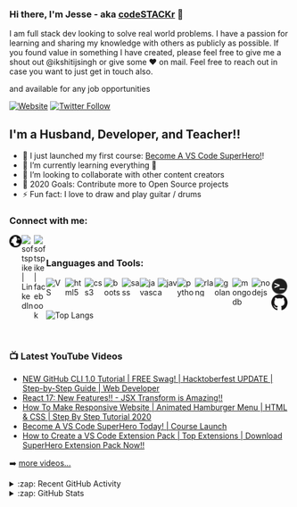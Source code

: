 ### Hi there, I'm Jesse - aka [codeSTACKr][website] 👋

I am full stack dev looking to solve real world problems. I have a passion for learning and sharing my knowledge with others as publicly as possible. If you found value in something I have created, please feel free to give me a shout out @ikshitijsingh or give some ♥ on mail. Feel free to reach out in case you want to just get in touch also. 

and available for any job opportunities

[![Website](https://img.shields.io/website?label=codeSTACKr.com&style=for-the-badge&url=https%3A%2F%2Fcodestackr.com)](https://codestackr.com)
[![Twitter Follow](https://img.shields.io/twitter/follow/codeSTACKr?color=1DA1F2&logo=twitter&style=for-the-badge)](https://twitter.com/intent/follow?original_referer=https%3A%2F%2Fgithub.com%2FcodeSTACKr&screen_name=codeSTACKr)

## I'm a Husband, Developer, and Teacher!!

- 🔭 I just launched my first course: [Become A VS Code SuperHero!][course]!
- 🌱 I’m currently learning everything 🤣
- 👯 I’m looking to collaborate with other content creators
- 🥅 2020 Goals: Contribute more to Open Source projects
- ⚡ Fun fact: I love to draw and play guitar / drums

### Connect with me:

[<img align="left" alt="codeSTACKr.com" width="22px" src="https://raw.githubusercontent.com/iconic/open-iconic/master/svg/globe.svg" />][website]
[<img align="left" alt="softspike | LinkedIn" width="22px" src="https://cdn.jsdelivr.net/npm/simple-icons@v3/icons/linkedin.svg" />][linkedin]
<img align="left" alt="softspike | facebook" width="22px" src="https://cdn.jsdelivr.net/npm/simple-icons@v3/icons/facebook.svg" />
<br />

### Languages and Tools:

<img align="left" alt="VS" src="https://cdn.worldvectorlogo.com/logos/visual-studio-code-1.svg" width="34px"/>
<img align="left" alt="html5" src="https://devicons.github.io/devicon/devicon.git/icons/html5/html5-original-wordmark.svg" width="35"/>
<img align="left" alt="css3" src="https://devicons.github.io/devicon/devicon.git/icons/css3/css3-original-wordmark.svg" width="35"/>
<img align="left" alt="bootstrap" src="https://devicons.github.io/devicon/devicon.git/icons/bootstrap/bootstrap-plain.svg" width="32" height="34"/>
<img align="left" alt="sass" src="https://devicons.github.io/devicon/devicon.git/icons/sass/sass-original.svg" width="32"/>
<img align="left" alt="javascript" src="https://devicons.github.io/devicon/devicon.git/icons/javascript/javascript-original.svg" width="32" height="34"/>
<img align="left" alt="java" src="https://devicons.github.io/devicon/devicon.git/icons/java/java-original-wordmark.svg" width="35" height="34"/>
<img align="left" alt="python" src="https://devicons.github.io/devicon/devicon.git/icons/python/python-original.svg" width="32" height="34"/>
<img align="left" alt="rlang" src="https://upload.wikimedia.org/wikipedia/commons/thumb/1/1b/R_logo.svg/1280px-R_logo.svg.png" width="35" height="33"/>
<img align="left" alt="golang" src="https://devicons.github.io/devicon/devicon.git/icons/go/go-original.svg" width="32" height="34"/>
<img align="left" alt="mongodb" src="https://devicons.github.io/devicon/devicon.git/icons/mongodb/mongodb-original-wordmark.svg" width="35"/>
<img align="left" alt="nodejs" src="https://devicons.github.io/devicon/devicon.git/icons/nodejs/nodejs-original-wordmark.svg" width="35"/>
<img align="left" alt="terminal" width="29px" src="https://raw.githubusercontent.com/github/explore/80688e429a7d4ef2fca1e82350fe8e3517d3494d/topics/terminal/terminal.png" />
<img align="left" alt="GitHub" width="29px" src="https://raw.githubusercontent.com/github/explore/78df643247d429f6cc873026c0622819ad797942/topics/github/github.png" />

![Top Langs](https://github-readme-stats.vercel.app/api/top-langs/?username=softspike&layout=compact) 



<br />

### 📺 Latest YouTube Videos

<!-- YOUTUBE:START -->
- [NEW GitHub CLI 1.0 Tutorial | FREE Swag! | Hacktoberfest UPDATE | Step-by-Step Guide | Web Developer](https://www.youtube.com/watch?v=Uzcr9YrdODU)
- [React 17: New Features!! - JSX Transform is Amazing!!](https://www.youtube.com/watch?v=8D-rWP3c088)
- [How To Make Responsive Website | Animated Hamburger Menu | HTML & CSS | Step By Step Tutorial 2020](https://www.youtube.com/watch?v=nME3fE3c9Qw)
- [Become A VS Code SuperHero Today! | Course Launch](https://www.youtube.com/watch?v=MIsHYGZ3MwQ)
- [How to Create a VS Code Extension Pack | Top Extensions | Download SuperHero Extension Pack Now!!](https://www.youtube.com/watch?v=DvNXEBxO3YQ)
<!-- YOUTUBE:END -->

➡️ [more videos...](https://youtube.com/codestackr)

<details>
  <summary>:zap: Recent GitHub Activity</summary>
  
<!--START_SECTION:activity-->
1. 💪 Opened PR [#259](https://github.com/florinpop17/app-ideas/pull/259) in [florinpop17/app-ideas](https://github.com/florinpop17/app-ideas)
2. 🎉 Merged PR [#13](https://github.com/codeSTACKr/codeSTACKr/pull/13) in [softspike/softspike](https://github.com/softspike/softspike)
3. 💪 Opened PR [#13](https://github.com/codeSTACKr/codeSTACKr/pull/13) in [softspike/softspike](https://github.com/softspike/softspike)
4. 🎉 Merged PR [#12](https://github.com/codeSTACKr/codeSTACKr/pull/12) in [codeSTACKr/codeSTACKr](https://github.com/codeSTACKr/codeSTACKr)
5. 💪 Opened PR [#12](https://github.com/codeSTACKr/codeSTACKr/pull/12) in [codeSTACKr/codeSTACKr](https://github.com/codeSTACKr/codeSTACKr)
<!--END_SECTION:activity-->

</details>

<details>
  
  <summary>:zap: GitHub Stats</summary>
  
![Top Langs](https://github-readme-stats.vercel.app/api/top-langs/?username=softspike&layout=compact)

</details>

[website]: https://codeSTACKr.com
[course]: http://vsCodeHero.com
[twitter]: https://twitter.com/codeSTACKr
[youtube]: https://youtube.com/codeSTACKr
[instagram]: https://instagram.com/codeSTACKr
[linkedin]: https://linkedin.com/in/codeSTACKr
[webdevplaylist]: https://www.youtube.com/playlist?list=PLkwxH9e_vrAJ0WbEsFA9W3I1W-g_BTsbt
[jsplaylist]: https://www.youtube.com/playlist?list=PLkwxH9e_vrALRJKu7wfXby3MKeflhTu6B
[cssplaylist]: https://www.youtube.com/playlist?list=PLkwxH9e_vrALSdvZuEh6gqQdmDoDIoqz4
[reactplaylist]: https://www.youtube.com/playlist?list=PLkwxH9e_vrAK4TdffpxKY3QGyHCpxFcQ0





